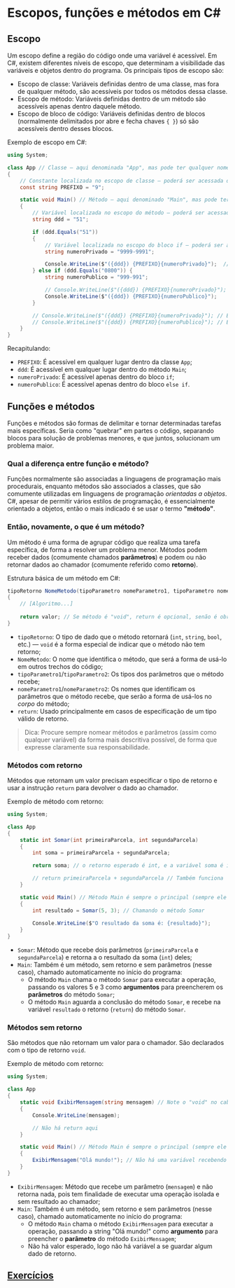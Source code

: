 # Escopos, funções e métodos em C\#

## Escopo

Um escopo define a região do código onde uma variável é acessível. Em C#, existem diferentes níveis de escopo, que determinam a visibilidade das variáveis e objetos dentro do programa. Os principais tipos de escopo são:

- Escopo de classe: Variáveis definidas dentro de uma classe, mas fora de qualquer método, são acessíveis por todos os métodos dessa classe.
- Escopo de método: Variáveis definidas dentro de um método são acessíveis apenas dentro daquele método.
- Escopo de bloco de código: Variáveis definidas dentro de blocos (normalmente delimitados por abre e fecha chaves `{ }`) só são acessíveis dentro desses blocos.

Exemplo de escopo em C#:

```csharp
using System;

class App // Classe — aqui denominada "App", mas pode ter qualquer nome
{
    // Constante localizada no escopo de classe — poderá ser acessada desse escopo "para dentro"
    const string PREFIXO = "9";

    static void Main() // Método — aqui denominado "Main", mas pode ter qualquer nome. A palavra reservada "static" será abordada futuramente
    {
        // Variável localizada no escopo do método — poderá ser acessada desse escopo "para dentro". Note que essa variável já não está acessível no escopo "de fora" do método
        string ddd = "51";

        if (ddd.Equals("51"))
        {
            // Variável localizada no escopo do bloco if — poderá ser acessada desse escopo "para dentro". Note que essa variável não é acessível fora desse escopo (nem no else if, que é outro bloco isolado)
            string numeroPrivado = "9999-9991";

            Console.WriteLine($"({ddd}) {PREFIXO}{numeroPrivado}");  // O número completo de telefone é acessível apenas dentro desse bloco
        } else if (ddd.Equals("0800")) {
            string numeroPublico = "999-991";

            // Console.WriteLine($"({ddd}) {PREFIXO}{numeroPrivado}");  // Erro
            Console.WriteLine($"({ddd}) {PREFIXO}{numeroPublico}");
        }

        // Console.WriteLine($"({ddd}) {PREFIXO}{numeroPrivado}"); // Erro
        // Console.WriteLine($"({ddd}) {PREFIXO}{numeroPublico}"); // Erro
    }
}
```

Recapitulando:

- `PREFIXO`: É acessível em qualquer lugar dentro da classe `App`;
- `ddd`: É acessível em qualquer lugar dentro do método `Main`;
- `numeroPrivado`: É acessível apenas dentro do bloco `if`;
- `numeroPublico`: É acessível apenas dentro do bloco `else if`.

## Funções e métodos

Funções e métodos são formas de delimitar e tornar determinadas tarefas mais específicas. Seria como "quebrar" em partes o código, separando blocos para solução de problemas menores, e que juntos, solucionam um problema maior.

### Qual a diferença entre função e método?

Funções normalmente são associadas a linguagens de programação mais procedurais, enquanto métodos são associados a classes, que são comumente utilizadas em linguagens de programação _orientadas a objetos_. C#, apesar de permitir vários estilos de programação, é essencialmente orientado a objetos, então o mais indicado é se usar o termo **"método"**.

### Então, novamente, o que é um método?

Um método é uma forma de agrupar código que realiza uma tarefa específica, de forma a resolver um problema menor. Métodos podem receber dados (comumente chamados **parâmetros**) e podem ou não retornar dados ao chamador (comumente referido como **retorno**).

Estrutura básica de um método em C#:

```csharp
tipoRetorno NomeMetodo(tipoParametro nomeParametro1, tipoParametro nomeParametro2, ...) // Nenhum ou quantos forem necessários
{
    // [Algoritmo...]
    
    return valor; // Se método é "void", return é opcional, senão é obrigatório
}
```

- `tipoRetorno`: O tipo de dado que o método retornará (`int`, `string`, `bool`, etc.) — `void` é a forma especial de indicar que o método não tem retorno;
- `NomeMetodo`: O nome que identifica o método, que será a forma de usá-lo em outros trechos do código;
- `tipoParametro1`/`tipoParametro2`: Os tipos dos parâmetros que o método recebe;
- `nomeParametro1`/`nomeParametro2`: Os nomes que identificam os parâmetros que o método recebe, que serão a forma de usá-los no _corpo_ do método;
- `return`: Usado principalmente em casos de especificação de um tipo válido de retorno.

> Dica: Procure sempre nomear métodos e parâmetros (assim como qualquer variável) da forma mais descritiva possível, de forma que expresse claramente sua responsabilidade.

### Métodos com retorno

Métodos que retornam um valor precisam especificar o tipo de retorno e usar a instrução `return` para devolver o dado ao chamador.

Exemplo de método com retorno:

```csharp
using System;

class App
{
    static int Somar(int primeiraParcela, int segundaParcela)
    {
        int soma = primeiraParcela + segundaParcela;

        return soma; // o retorno esperado é int, e a variável soma é int

        // return primeiraParcela + segundaParcela // Também funciona
    }

    static void Main() // Método Main é sempre o principal (sempre ele é o método chamado pelo runtime na inicialização do programa)
    {
        int resultado = Somar(5, 3); // Chamando o método Somar
        
        Console.WriteLine($"O resultado da soma é: {resultado}");
    }
}
```

- `Somar`: Método que recebe dois parâmetros (`primeiraParcela` e `segundaParcela`) e retorna a o resultado da soma (`int`) deles;
- `Main`: Também é um método, sem retorno e sem parâmetros (nesse caso), chamado automaticamente no início do programa:
  - O método `Main` chama o método `Somar` para executar a operação, passando os valores 5 e 3 como **argumentos** para preencherem os **parâmetros** do método `Somar`;
  - O método `Main` aguarda a conclusão do método `Somar`, e recebe na variável `resultado` o retorno (`return`) do método `Somar`.

### Métodos sem retorno

São métodos que não retornam um valor para o chamador. São declarados com o tipo de retorno `void`.

Exemplo de método com retorno:

```csharp
using System;

class App
{
    static void ExibirMensagem(string mensagem) // Note o "void" no cabeçalho (também chamado de assinatura) deste método
    {
        Console.WriteLine(mensagem);

        // Não há return aqui
    }

    static void Main() // Método Main é sempre o principal (sempre ele é o método chamado pelo runtime na inicialização do programa)
    {
        ExibirMensagem("Olá mundo!"); // Não há uma variável recebendo valores do método aqui, só a sua chamada isolada
    }
}
```

- `ExibirMensagem`: Método que recebe um parâmetro (`mensagem`) e não retorna nada, pois tem finalidade de executar uma operação isolada e sem resultado ao chamador;
- `Main`: Também é um método, sem retorno e sem parâmetros (nesse caso), chamado automaticamente no início do programa:
  - O método `Main` chama o método `ExibirMensagem` para executar a operação, passando a string "Olá mundo!" como **argumento** para preencher o **parâmetro** do método `ExibirMensagem`;
  - Não há valor esperado, logo não há variável a se guardar algum dado de retorno.

## [Exercícios](02-exercicios.md)
